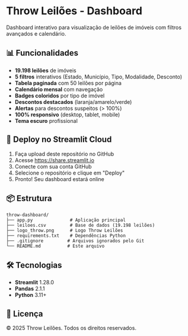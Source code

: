 # Throw Leilões - Dashboard

Dashboard interativo para visualização de leilões de imóveis com filtros avançados e calendário.

## 📊 Funcionalidades

- **19.198 leilões** de imóveis
- **5 filtros** interativos (Estado, Município, Tipo, Modalidade, Desconto)
- **Tabela paginada** com 50 leilões por página
- **Calendário mensal** com navegação
- **Badges coloridos** por tipo de imóvel
- **Descontos destacados** (laranja/amarelo/verde)
- **Alertas** para descontos suspeitos (> 100%)
- **100% responsivo** (desktop, tablet, mobile)
- **Tema escuro** profissional

## 🚀 Deploy no Streamlit Cloud

1. Faça upload deste repositório no GitHub
2. Acesse https://share.streamlit.io
3. Conecte com sua conta GitHub
4. Selecione o repositório e clique em "Deploy"
5. Pronto! Seu dashboard estará online

## 📦 Estrutura

```
throw-dashboard/
├── app.py              # Aplicação principal
├── leiloes.csv         # Base de dados (19.198 leilões)
├── logo_throw.png      # Logo Throw Leilões
├── requirements.txt    # Dependências Python
├── .gitignore         # Arquivos ignorados pelo Git
└── README.md          # Este arquivo
```

## 🛠️ Tecnologias

- **Streamlit** 1.28.0
- **Pandas** 2.1.1
- **Python** 3.11+

## 📝 Licença

© 2025 Throw Leilões. Todos os direitos reservados.

